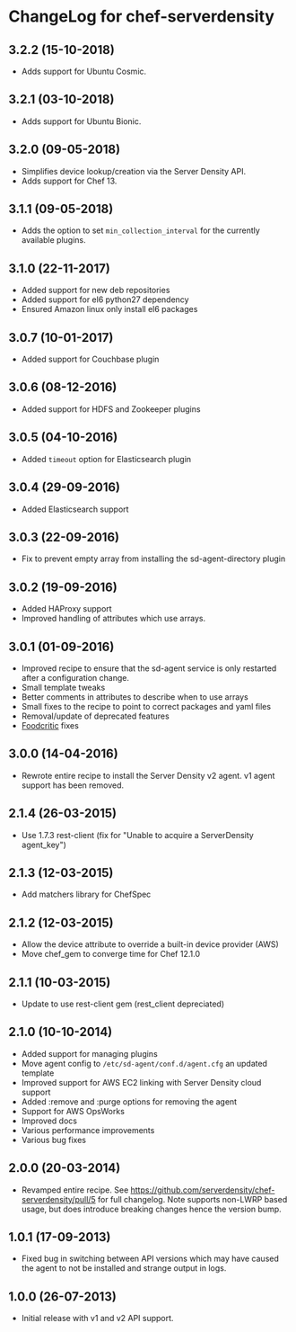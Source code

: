 ChangeLog for chef-serverdensity
================================
3.2.2 (15-10-2018)
------------------
- Adds support for Ubuntu Cosmic.

3.2.1 (03-10-2018)
------------------
- Adds support for Ubuntu Bionic.

3.2.0 (09-05-2018)
------------------
- Simplifies device lookup/creation via the Server Density API.
- Adds support for Chef 13.

3.1.1 (09-05-2018)
------------------
- Adds the option to set `min_collection_interval` for the currently available plugins.

3.1.0 (22-11-2017)
------------------
- Added support for new deb repositories
- Added support for el6 python27 dependency
- Ensured Amazon linux only install el6 packages

3.0.7 (10-01-2017)
------------------
- Added support for Couchbase plugin

3.0.6 (08-12-2016)
------------------
- Added support for HDFS and Zookeeper plugins

3.0.5 (04-10-2016)
------------------
- Added `timeout` option for Elasticsearch plugin

3.0.4 (29-09-2016)
------------------
- Added Elasticsearch support

3.0.3 (22-09-2016)
------------------
- Fix to prevent empty array from installing the sd-agent-directory plugin

3.0.2 (19-09-2016)
------------------
- Added HAProxy support
- Improved handling of attributes which use arrays.

3.0.1 (01-09-2016)
------------------
- Improved recipe to ensure that the sd-agent service is only restarted after a configuration change.
- Small template tweaks
- Better comments in attributes to describe when to use arrays
- Small fixes to the recipe to point to correct packages and yaml files
- Removal/update of deprecated features
- [Foodcritic](http://www.foodcritic.io/) fixes

3.0.0 (14-04-2016)
------------------
- Rewrote entire recipe to install the Server Density v2 agent. v1 agent support has been removed.

2.1.4 (26-03-2015)
------------------
- Use 1.7.3 rest-client (fix for "Unable to acquire a ServerDensity agent_key")

2.1.3 (12-03-2015)
------------------
- Add matchers library for ChefSpec

2.1.2 (12-03-2015)
------------------
- Allow the device attribute to override a built-in device provider (AWS)
- Move chef_gem to converge time for Chef 12.1.0

2.1.1 (10-03-2015)
------------------
- Update to use rest-client gem (rest_client depreciated)

2.1.0 (10-10-2014)
------------------
 - Added support for managing plugins
 - Move agent config to `/etc/sd-agent/conf.d/agent.cfg` an updated template
 - Improved support for AWS EC2 linking with Server Density cloud support
 - Added :remove and :purge options for removing the agent
 - Support for AWS OpsWorks
 - Improved docs
 - Various performance improvements
 - Various bug fixes

2.0.0 (20-03-2014)
------------------
 - Revamped entire recipe. See https://github.com/serverdensity/chef-serverdensity/pull/5 for full changelog. Note supports non-LWRP based usage, but does introduce breaking changes hence the version bump.

1.0.1 (17-09-2013)
------------------
 - Fixed bug in switching between API versions which may have caused the agent
   to not be installed and strange output in logs.

1.0.0 (26-07-2013)
------------------
 - Initial release with v1 and v2 API support.

